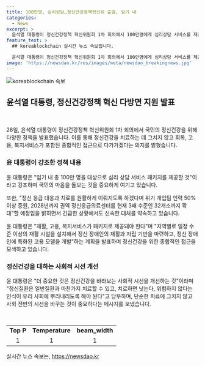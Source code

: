 ```yaml
---
title: 100만명, 심리상담…정신건강정책혁신위 출범, 임기 내
categories:
  - News
excerpt: >
  윤석열 대통령이 정신건강정책 혁신위원회 1차 회의에서 100만명에게 심리상담 서비스를 제공하는 등, 국민의 정신건강을 챙길 것을 약속하며 대통령 직속 위원회 출범했다. 대통령은 정신건강을 중요한 국정과제로 지목하고, 정신건강을 위한 다양한 정책과 서비스를 제공할 계획을 발표했다. 권역 정신응급의료센터 확대, 정신 장애인의 재활과 자립기반 마련, 고용 모형 개발, 주거 지원 확대 등을 포함한 종합적인 정신건강정책을 추진하고 있다.
feature_text: >
  ## koreablockchain 실시간 뉴스 속보입니다.

  윤석열 대통령이 정신건강정책 혁신위원회 1차 회의에서 100만명에게 심리상담 서비스를 제공하는 등, 국민의 정신건강을 챙길 것을 약속하며 대통령 직속 위원회 출범했다. 대통령은 정신건강을 중요한 국정과제로 지목하고, 정신건강을 위한 다양한 정책과 서비스를 제공할 계획을 발표했다. 권역 정신응급의료센터 확대, 정신 장애인의 재활과 자립기반 마련, 고용 모형 개발, 주거 지원 확대 등을 포함한 종합적인 정신건강정책을 추진하고 있다.
image: 'https://newsdao.kr/res/images/meta/newsdao_breakingnews.jpg'
---
```


<p><img src="https://newsdao.kr/res/images/meta/newsdao_breakingnews.jpg" alt="koreablockchain 속보" /></p>

<h2 data-ke-size="size26">윤석열 대통령, 정신건강정책 혁신 다방면 지원 발표</h2>

<p data-ke-size="size16">&nbsp;</p>

<p data-ke-size="size16">26일, 윤석열 대통령이 정신건강정책 혁신위원회 1차 회의에서 국민의 정신건강을 위해 다양한 정책을 발표했습니다. 이를 통해 정신건강을 치료하는 데 그치지 않고 회복, 고용, 복지서비스가 포함된 종합적인 접근으로 다가가겠다는 의지를 밝혔습니다.</p>

<h3>윤 대통령이 강조한 정책 내용</h3>

<p data-ke-size="size16">윤 대통령은 "임기 내 총 100만 명을 대상으로 심리 상담 서비스 패키지를 제공할 것"이라고 강조하며 국민의 마음을 돌보는 것을 중요하게 여기고 있습니다.</p>

<p data-ke-size="size16">또한, "정신 응급 대응과 치료를 원활하게 이뤄지도록 하겠다며 위기 개입팀 인력 50% 이상 증원, 2028년까지 권역 정신응급의료센터를 현재 3배 수준인 32개소까지 확대"할 예정임을 밝히면서 긴급한 상황에서도 신속한 대처를 약속하고 있습니다.</p>

<p data-ke-size="size16">윤 대통령은 "재활, 고용, 복지서비스가 패키지로 제공돼야 한다"며 "지역별로 일정 수준 이상의 재활 시설을 설치해서 정신 장애인의 재활과 자립 기반을 마련하고, 정신 장애인에 특화된 고용 모델을 개발"하는 계획을 발표하며 정신건강을 위한 종합적인 접근을 모색하고 있습니다.</p>

<h3>정신건강을 대하는 사회적 시선 개선</h3>

<p data-ke-size="size16">윤 대통령은 "더 중요한 것은 정신건강을 바라보는 사회적 시선을 개선하는 것"이라며 "정신질환은 일반질환과 마찬가지 치료할 수 있고, 치료하면 낫는다, 위험하지 않다는 인식이 우리 사회에 뿌리내리도록 해야 된다"고 당부하며, 단순한 치료에 그치지 않고 사회 전반의 시선을 바꾸는 것이 중요하다는 메시지를 보냈습니다.</p>

<p data-ke-size="size16">&nbsp;</p>

<table>
    <tbody>
        <tr>
            <td style="text-align: center; height: 17px;"><b>Top P</b></td>
            <td style="text-align: center; height: 17px;"><b>Temperature</b></td>
            <td style="text-align: center; height: 17px;"><b>beam_width</b></td>
        </tr>
        <tr>
            <td style="text-align: center;">1</td>
            <td style="text-align: center;">1</td>
            <td style="text-align: center;">1</td>
        </tr>
    </tbody>
</table>
실시간 뉴스 속보는, <a href="https://newsdao.kr" rel="dofollow">https://newsdao.kr</a>


